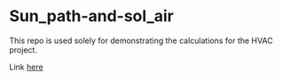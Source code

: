 # Sun_path-and-sol_air
This repo is used solely for demonstrating the calculations for the HVAC project.

Link [here](https://github.com/zhang-shen/Sun_path-and-sol_air/blob/master/Release.ipynb)

